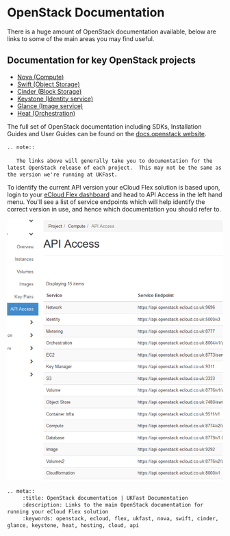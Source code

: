# OpenStack Documentation

There is a huge amount of OpenStack documentation available, below are links to some of the main areas you may find useful.

## Documentation for key OpenStack projects

- [Nova (Compute)](https://docs.openstack.org/nova/newton/)
- [Swift (Object Storage)](https://docs.openstack.org/swift/newton/)
- [Cinder (Block Storage)](https://docs.openstack.org/cinder/newton/)
- [Keystone (Identity service)](https://docs.openstack.org/keystone/newton/)
- [Glance (Image service)](https://docs.openstack.org/glance/newton/)
- [Heat (Orchestration)](https://docs.openstack.org/heat/newton/)

The full set of OpenStack documentation including SDKs, Installation Guides and User Guides can be found on the [docs.openstack website](https://docs.openstack.org/newton/).

```eval_rst
.. note::

   The links above will generally take you to documentation for the latest OpenStack release of each project.  This may not be the same as the version we're running at UKFast.

```
To identify the current API version your eCloud Flex solution is based upon, login to your [eCloud Flex dashboard](https://api.openstack.ecloud.co.uk/project/api_access/) and head to API Access in the left hand menu.  You'll see a list of service endpoints which will help identify the correct version in use, and hence which documentation you should refer to.

![api](files/api-access.png)


```eval_rst
.. meta::
     :title: OpenStack documentation | UKFast Documentation
     :description: Links to the main OpenStack documentation for running your eCloud Flex solution
     :keywords: openstack, ecloud, flex, ukfast, nova, swift, cinder, glance, keystone, heat, hosting, cloud, api
```
